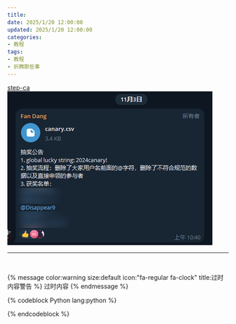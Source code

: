```yaml
---
title: 
date: 2025/1/20 12:00:00
updated: 2025/1/20 12:00:00
categories:
- 教程
tags:
- 教程
- 折腾那些事
---
```


[step-ca](https://github.com/smallstep/certificates)  
![1.png](/pictures/canokey-canary/1.png) 

-------

&emsp;


<!--more--> 

{% message color:warning size:default icon:"fa-regular fa-clock" title:过时内容警告 %}
    过时内容
{% endmessage %}

{% codeblock Python lang:python %}

{% endcodeblock %}